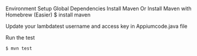 Environment Setup
Global Dependencies
Install Maven
Or Install Maven with Homebrew (Easier)
$ install maven

Update your lambdatest username and access key in Appiumcode.java file



Run the test 

    $ mvn test

